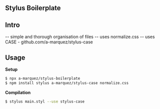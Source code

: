 Stylus Boilerplate
---

## Intro
-- simple and thorough organisation of files
-- uses normalize.css
-- uses CASE - github.com/a-marquez/stylus-case

## Usage
**Setup**
```sh
$ npx a-marquez/stylus-boilerplate
$ npm install stylus a-marquez/stylus-case normalize.css
```

**Compilation**
```sh
$ stylus main.styl --use stylus-case
```

